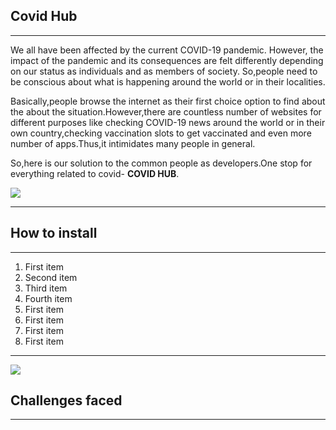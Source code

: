 ## Covid Hub

---

We all have been affected by the current COVID-19 pandemic. However, the impact of the pandemic and its consequences are felt differently depending on our status as individuals and as members of society.
So,people need to be conscious about what is happening around the world or in their localities.

Basically,people browse the internet as their first choice option to find about the about the
situation.However,there are countless number of websites for different purposes like checking COVID-19
news around the world or in their own country,checking vaccination slots to get vaccinated and even more number of apps.Thus,it intimidates many people in general.

So,here is our solution to the common people as developers.One stop for everything related to covid- **COVID HUB**.

![](gif-file)

---

## How to install

---

1. First item
2. Second item
3. Third item
4. Fourth item
5. First item
6. First item
7. First item
8. First item

---

![](gif-file)

## Challenges faced

---
